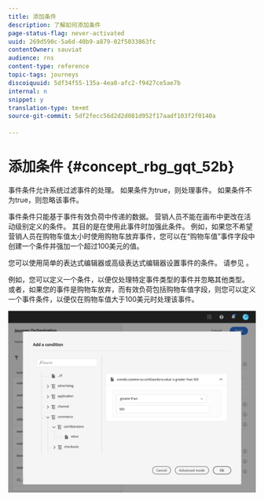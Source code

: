 ```yaml
---
title: 添加条件
description: 了解如何添加条件
page-status-flag: never-activated
uuid: 269d590c-5a6d-40b9-a879-02f5033863fc
contentOwner: sauviat
audience: rns
content-type: reference
topic-tags: journeys
discoiquuid: 5df34f55-135a-4ea8-afc2-f9427ce5ae7b
internal: n
snippet: y
translation-type: tm+mt
source-git-commit: 5df2fecc56d2d2d081d952f17aadf103f2f0140a

---
```




# 添加条件 {#concept_rbg_gqt_52b}

事件条件允许系统过滤事件的处理。 如果条件为true，则处理事件。 如果条件不为true，则忽略该事件。

事件条件只能基于事件有效负荷中传递的数据。 营销人员不能在画布中更改在活动级别定义的条件。 其目的是在使用此事件时加强此条件。 例如，如果您不希望营销人员在购物车值太小时使用购物车放弃事件，您可以在“购物车值”事件字段中创建一个条件并强加一个超过100美元的值。

您可以使用简单的表达式编辑器或高级表达式编辑器设置事件的条件。 请参见 [](../expression/expressionadvanced.md)。

例如，您可以定义一个条件，以便仅处理特定事件类型的事件并忽略其他类型。 或者，如果您的事件是购物车放弃，而有效负荷包括购物车值字段，则您可以定义一个事件条件，以便仅在购物车值大于100美元时处理该事件。

![](../assets/journey78.png)
